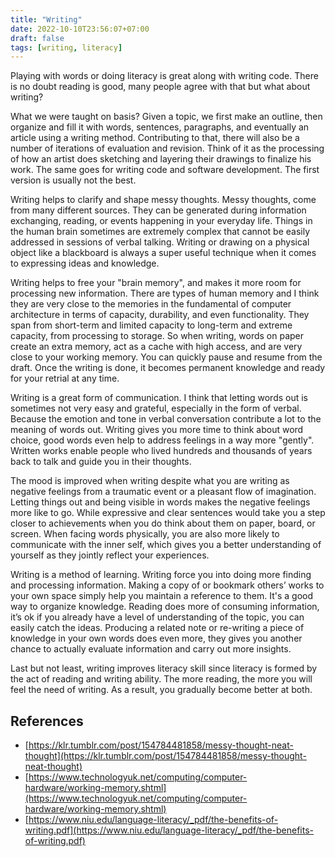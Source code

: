 ```yaml
---
title: "Writing"
date: 2022-10-10T23:56:07+07:00
draft: false
tags: [writing, literacy]
---
```


Playing with words or doing literacy is great along with writing code. There is no doubt reading is good, many people agree with that but what about writing?

What we were taught on basis? Given a topic, we first make an outline, then organize and fill it with words, sentences, paragraphs, and eventually an article using a writing method. Contributing to that, there will also be a number of iterations of evaluation and revision. Think of it as the processing of how an artist does sketching and layering their drawings to finalize his work. The same goes for writing code and software development. The first version is usually not the best.

Writing helps to clarify and shape messy thoughts. Messy thoughts, come from many different sources. They can be generated during information exchanging, reading, or events happening in your everyday life. Things in the human brain sometimes are extremely complex that cannot be easily addressed in sessions of verbal talking. Writing or drawing on a physical object like a blackboard is always a super useful technique when it comes to expressing ideas and knowledge.

Writing helps to free your "brain memory", and makes it more room for processing new information. There are types of human memory and I think they are very close to the memories in the fundamental of computer architecture in terms of capacity, durability, and even functionality. They span from short-term and limited capacity to long-term and extreme capacity, from processing to storage. So when writing, words on paper create an extra memory, act as a cache with high access, and are very close to your working memory. You can quickly pause and resume from the draft. Once the writing is done, it becomes permanent knowledge and ready for your retrial at any time.

Writing is a great form of communication. I think that letting words out is sometimes not very easy and grateful, especially in the form of verbal. Because the emotion and tone in verbal conversation contribute a lot to the meaning of words out. Writing gives you more time to think about word choice, good words even help to address feelings in a way more "gently". Written works enable people who lived hundreds and thousands of years back to talk and guide you in their thoughts.

The mood is improved when writing despite what you are writing as negative feelings from a traumatic event or a pleasant flow of imagination. Letting things out and being visible in words makes the negative feelings more like to go. While expressive and clear sentences would take you a step closer to achievements when you do think about them on paper, board, or screen. When facing words physically, you are also more likely to communicate with the inner self, which gives you a better understanding of yourself as they jointly reflect your experiences.

Writing is a method of learning. Writing force you into doing more finding and processing information. Making a copy of or bookmark others’ works to your own space simply help you maintain a reference to them. It's a good way to organize knowledge. Reading does more of consuming information, it’s ok if you already have a level of understanding of the topic, you can easily catch the ideas. Producing a related note or re-writing a piece of knowledge in your own words does even more, they gives you another chance to actually evaluate information and carry out more insights.

Last but not least, writing improves literacy skill since literacy is formed by the act of reading and writing ability. The more reading, the more you will feel the need of writing. As a result, you gradually become better at both.

## References

- [https://klr.tumblr.com/post/154784481858/messy-thought-neat-thought](https://klr.tumblr.com/post/154784481858/messy-thought-neat-thought)
- [https://www.technologyuk.net/computing/computer-hardware/working-memory.shtml](https://www.technologyuk.net/computing/computer-hardware/working-memory.shtml)
- [https://www.niu.edu/language-literacy/_pdf/the-benefits-of-writing.pdf](https://www.niu.edu/language-literacy/_pdf/the-benefits-of-writing.pdf)